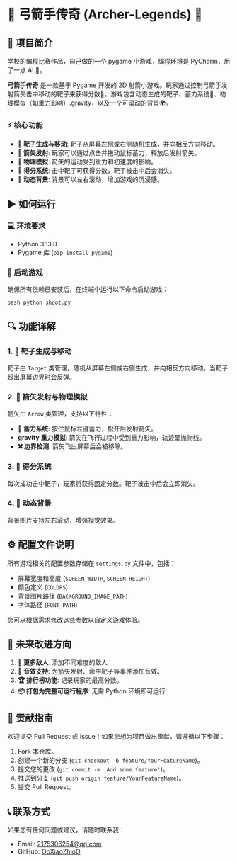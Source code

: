 
# 🏹 弓箭手传奇 (Archer-Legends) 🏹

## 📖 项目简介
学校的编程比赛作品，自己做的一个 pygame 小游戏，编程环境是 PyCharm，用了一点 AI 🤖。

**弓箭手传奇** 是一款基于 Pygame 开发的 2D 射箭小游戏。玩家通过控制弓箭手发射箭矢击中移动的靶子来获得分数🎯。游戏包含动态生成的靶子、蓄力系统💪、物理模拟（如重力影响）.gravity️，以及一个可滚动的背景🌍。

### ⚡ 核心功能
- **🎯 靶子生成与移动**: 靶子从屏幕左侧或右侧随机生成，并向相反方向移动。
- **🏹 箭矢发射**: 玩家可以通过点击并拖动鼠标蓄力，释放后发射箭矢。
- **🔬 物理模拟**: 箭矢的运动受到重力和初速度的影响。
- **💯 得分系统**: 击中靶子可获得分数，靶子被击中后会消失。
- **🌄 动态背景**: 背景可以左右滚动，增加游戏的沉浸感。

## ▶️ 如何运行
### 💻 环境要求
- Python 3.13.0
- Pygame 库 (`pip install pygame`)

### 🚀 启动游戏
确保所有依赖已安装后，在终端中运行以下命令启动游戏：
```
bash python shoot.py
``` 

## 🔍 功能详解
### 1. 🎯 靶子生成与移动
靶子由 `Target` 类管理，随机从屏幕左侧或右侧生成，并向相反方向移动。当靶子超出屏幕边界时会反弹。

### 2. 🏹 箭矢发射与物理模拟
箭矢由 `Arrow` 类管理，支持以下特性：
- **💪 蓄力系统**: 按住鼠标左键蓄力，松开后发射箭矢。
- **gravity️ 重力模拟**: 箭矢在飞行过程中受到重力影响，轨迹呈抛物线。
- **❌ 边界检测**: 箭矢飞出屏幕后会被移除。

### 3. 💯 得分系统
每次成功击中靶子，玩家将获得固定分数。靶子被击中后会立即消失。

### 4. 🌄 动态背景
背景图片支持左右滚动，增强视觉效果。

## ⚙️ 配置文件说明
所有游戏相关的配置参数存储在 `settings.py` 文件中，包括：
- 屏幕宽度和高度 (`SCREEN_WIDTH`, `SCREEN_HEIGHT`)
- 颜色定义 (`COLORS`)
- 背景图片路径 (`BACKGROUND_IMAGE_PATH`)
- 字体路径 (`FONT_PATH`)

您可以根据需求修改这些参数以自定义游戏体验。

## 🌟 未来改进方向
1. **👾 更多敌人**: 添加不同难度的敌人
2. **🎵 音效支持**: 为箭矢发射、命中靶子等事件添加音效。
3. **🏆 排行榜功能**: 记录玩家的最高分数。
4. **📦 打包为完整可运行程序**: 无需 Python 环境即可运行

## 👥 贡献指南
欢迎提交 Pull Request 或 Issue！如果您想为项目做出贡献，请遵循以下步骤：
1. Fork 本仓库。
2. 创建一个新的分支 (`git checkout -b feature/YourFeatureName`)。
3. 提交您的更改 (`git commit -m 'Add some feature'`)。
4. 推送到分支 (`git push origin feature/YourFeatureName`)。
5. 提交 Pull Request。

## 📞 联系方式
如果您有任何问题或建议，请随时联系我：
- Email: 2175306254@qq.com
- GitHub: [OoXiaoZhioO](https://github.com/OXiaoZhiO)
```
